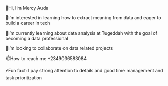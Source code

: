 
👋Hi, I’m Mercy Auda

👀I’m interested in learning how to extract meaning from data and eager to build a career in tech

🌱I’m currently learning about data analysis at Tugeddah with the goal of becoming a data professional

💞I’m looking to collaborate on data related projects

📫How to reach me +2349036583084

⚡️Fun fact: I pay strong attention to details and good time management and task prioritization
